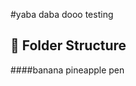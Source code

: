 #yaba daba dooo
testing

## 📁 Folder Structure

<!-- tree-start -->
<!-- tree-end -->

####banana pineapple pen
